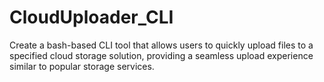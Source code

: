 # CloudUploader_CLI
Create a bash-based CLI tool that allows users to quickly upload files to a specified cloud storage solution, providing a seamless upload experience similar to popular storage services.
